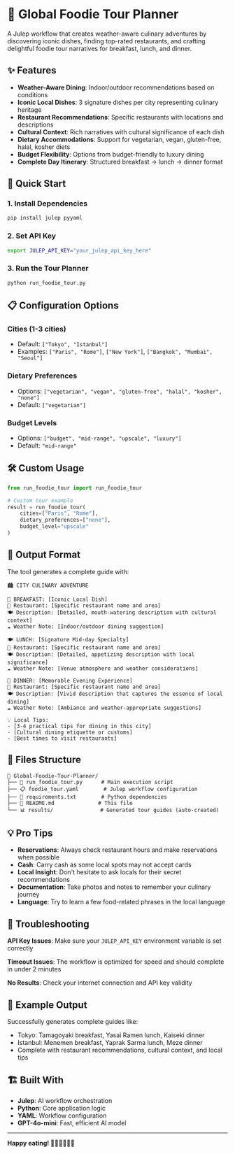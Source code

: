 # 🍴 Global Foodie Tour Planner

A Julep workflow that creates weather-aware culinary adventures by discovering iconic dishes, finding top-rated restaurants, and crafting delightful foodie tour narratives for breakfast, lunch, and dinner.

## ✨ Features

- **Weather-Aware Dining**: Indoor/outdoor recommendations based on conditions
- **Iconic Local Dishes**: 3 signature dishes per city representing culinary heritage
- **Restaurant Recommendations**: Specific restaurants with locations and descriptions
- **Cultural Context**: Rich narratives with cultural significance of each dish
- **Dietary Accommodations**: Support for vegetarian, vegan, gluten-free, halal, kosher diets
- **Budget Flexibility**: Options from budget-friendly to luxury dining
- **Complete Day Itinerary**: Structured breakfast → lunch → dinner format

## 🚀 Quick Start

### 1. Install Dependencies

```bash
pip install julep pyyaml
```

### 2. Set API Key

```bash
export JULEP_API_KEY="your_julep_api_key_here"
```

### 3. Run the Tour Planner

```bash
python run_foodie_tour.py
```

## 📋 Configuration Options

### Cities (1-3 cities)

- Default: `["Tokyo", "Istanbul"]`
- Examples: `["Paris", "Rome"]`, `["New York"]`, `["Bangkok", "Mumbai", "Seoul"]`

### Dietary Preferences

- Options: `["vegetarian", "vegan", "gluten-free", "halal", "kosher", "none"]`
- Default: `["vegetarian"]`

### Budget Levels

- Options: `["budget", "mid-range", "upscale", "luxury"]`
- Default: `"mid-range"`

## 🛠️ Custom Usage

```python
from run_foodie_tour import run_foodie_tour

# Custom tour example
result = run_foodie_tour(
    cities=["Paris", "Rome"],
    dietary_preferences=["none"],
    budget_level="upscale"
)
```

## 📄 Output Format

The tool generates a complete guide with:

```
🏙️ CITY CULINARY ADVENTURE

🌅 BREAKFAST: [Iconic Local Dish]
📍 Restaurant: [Specific restaurant name and area]
🍽️ Description: [Detailed, mouth-watering description with cultural context]
☁️ Weather Note: [Indoor/outdoor dining suggestion]

🍽️ LUNCH: [Signature Mid-day Specialty]
📍 Restaurant: [Specific restaurant name and area]
🍽️ Description: [Detailed, appetizing description with local significance]
☁️ Weather Note: [Venue atmosphere and weather considerations]

🌙 DINNER: [Memorable Evening Experience]
📍 Restaurant: [Specific restaurant name and area]
🍽️ Description: [Vivid description that captures the essence of local dining]
☁️ Weather Note: [Ambiance and weather-appropriate suggestions]

💡 Local Tips:
- [3-4 practical tips for dining in this city]
- [Cultural dining etiquette or customs]
- [Best times to visit restaurants]
```

## 📁 Files Structure

```
📁 Global-Foodie-Tour-Planner/
├── 🐍 run_foodie_tour.py      # Main execution script
├── 📋 foodie_tour.yaml        # Julep workflow configuration
├── 📄 requirements.txt        # Python dependencies
├── 📖 README.md              # This file
└── 📊 results/               # Generated tour guides (auto-created)
```

## 💡 Pro Tips

- **Reservations**: Always check restaurant hours and make reservations when possible
- **Cash**: Carry cash as some local spots may not accept cards
- **Local Insight**: Don't hesitate to ask locals for their secret recommendations
- **Documentation**: Take photos and notes to remember your culinary journey
- **Language**: Try to learn a few food-related phrases in the local language

## 🔧 Troubleshooting

**API Key Issues**: Make sure your `JULEP_API_KEY` environment variable is set correctly

**Timeout Issues**: The workflow is optimized for speed and should complete in under 2 minutes

**No Results**: Check your internet connection and API key validity

## 🎯 Example Output

Successfully generates complete guides like:

- Tokyo: Tamagoyaki breakfast, Yasai Ramen lunch, Kaiseki dinner
- Istanbul: Menemen breakfast, Yaprak Sarma lunch, Meze dinner
- Complete with restaurant recommendations, cultural context, and local tips

## 🏗️ Built With

- **Julep**: AI workflow orchestration
- **Python**: Core application logic
- **YAML**: Workflow configuration
- **GPT-4o-mini**: Fast, efficient AI model

---

**Happy eating! 🥘🍜🍲🍱🌮🍕**
